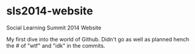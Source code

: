 # sls2014-website
Social Learning Summit 2014 Website 

My first dive into the world of Github. 
Didn't go as well as planned hench the # of "wtf" and "idk" in the commits.



